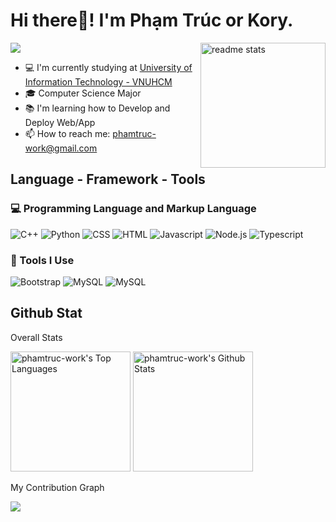 <h1>
Hi there👋! I'm Phạm Trúc or Kory.
</h1>

<img src="https://github-readme-stats.vercel.app/api/top-langs/?username=phamtruc-work&layout=donut&theme=nord" alt="readme stats" align="right" height="200px"/>

<img src="https://readme-typing-svg.herokuapp.com/?font=Segeo-UI&size=35&center=true&vCenter=true&width=500&height=70&duration=3000&lines=Phạm+Thạch+Thanh+Trúc;Kory+The+Korgy;CS+Major;Web+Dev+Beginner;Dev+Ops+Wannabe" />

<ul>
    <li> 💻 I'm currently studying at <a href="https://en.uit.edu.vn/">University of Information Technology - VNUHCM</a> </li>
    <li> 🎓 Computer Science Major </li>
    <li> 📚 I'm learning how to Develop and Deploy Web/App </li>
    <li> 📫 How to reach me: <a href="mailto: phamtruc-work@gmail.com">phamtruc-work@gmail.com</a></li>
</ul>

<h2>
Language - Framework - Tools
</h2>
<h3>💻 Programming Language and Markup Language</h3>
<p>
<img alt="C++" src="https://img.shields.io/badge/C%2B%2B-00599C?style=for-the-badge&logo=c%2B%2B&logoColor=white"></a>
<img alt="Python" src="https://img.shields.io/badge/Python-14354C?style=for-the-badge&logo=python&logoColor=white"></a>
<img alt="CSS" src="https://img.shields.io/badge/CSS-239120?&style=for-the-badge&logo=css3&logoColor=white"></a>
<img alt="HTML" src="https://img.shields.io/badge/HTML5-E34F26?style=for-the-badge&logo=html5&logoColor=white"></a>
<img alt="Javascript" src="https://img.shields.io/badge/JavaScript-323330?style=for-the-badge&logo=javascript&logoColor=F7DF1E"></a>
<img alt="Node.js" src="https://img.shields.io/badge/Node.js-43853D?style=for-the-badge&logo=node.js&logoColor=white"></a>
<img alt="Typescript" src="https://img.shields.io/badge/TypeScript-007ACC?style=for-the-badge&logo=typescript&logoColor=white"></a>
</p>

<h3>🧰 Tools I Use</h3>
<p>
<img alt="Bootstrap" src="https://img.shields.io/badge/Bootstrap-563D7C?style=for-the-badge&logo=bootstrap&logoColor=white"></a>
<img alt="MySQL" src="https://img.shields.io/badge/MySQL-00000F?style=for-the-badge&logo=mysql&logoColor=white"></a>
<img alt="MySQL" src="https://img.shields.io/badge/MongoDB-4EA94B?style=for-the-badge&logo=mongodb&logoColor=white"></a>
</p>

<h2>
Github Stat
</h2>

<p>Overall Stats</p>
<a href="https://github.com/anuraghazra/github-readme-stats">
    <img 
        alt="phamtruc-work's Top Languages" 
        src="https://github-readme-stats.vercel.app/api?username=phamtruc-work&show_icons=true&theme=nord&rank_icon=percentile&show=discussions_answered&line_height=24&border_radius=10&hide_border=true" 
        height="192px"/></a>
<a href="https://github.com/anuraghazra/github-readme-stats">
    <img 
        alt="phamtruc-work's Github Stats" 
        src="https://streak-stats.demolab.com/?user=phamtruc-work&count_private=false&theme=nord&border_radius=10&hide_border=true"
        height="192px"/></a>

<br/>

<p>My Contribution Graph</p>
<img src="https://github-readme-activity-graph.vercel.app/graph?username=phamtruc-work&theme=nord&radius=10&hide_border=true">
